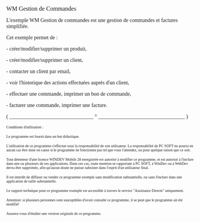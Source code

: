   
<span style="font-family:Arial sans-serif;font-size:16px;">WM Gestion de Commandes</span>

  
<span style="font-family:Arial sans-serif;font-size:14px;">L'exemple WM Gestion de commandes est une gestion de commandes et factures simplifiée.</span>

<span style="font-family:Arial sans-serif;font-size:14px;">Cet exemple permet de :</span>

<span style="font-family:Arial sans-serif;font-size:14px;">- créer/modifier/supprimer un produit,</span>

<span style="font-family:Arial sans-serif;font-size:14px;">- créer/modifier/supprimer un client,</span>

<span style="font-family:Arial sans-serif;font-size:14px;">- contacter un client par email,</span>

<span style="font-family:Arial sans-serif;font-size:14px;">- voir l'historique des actions effectuées auprès d'un client,</span>

<span style="font-family:Arial sans-serif;font-size:14px;">- effectuer une commande, imprimer un bon de commande,</span>

<span style="font-family:Arial sans-serif;font-size:14px;">- facturer une commande, imprimer une facture. </span>

  
  
<span style="font-family:Arial sans-serif;font-size:14px;">( \_\_\_\_\_\_\_\_\_\_\_\_\_\_\_\_\_\_\_\_\_\_\_\_\_\_\_\_\_\_\_\_ ° \_\_\_\_\_\_\_\_\_\_\_\_\_\_\_\_\_\_\_\_\_\_\_\_\_\_\_\_\_\_\_\_\_ )</span>

  
<span style="font-family:Arial sans-serif;font-size:10px;">Conditions d'utilisation :</span>

<span style="font-family:Arial sans-serif;font-size:10px;">Le programme est fourni dans un but didactique.</span>

<span style="font-family:Arial sans-serif;font-size:10px;">L'utilisation de ce programme s'effectue sous la responsabilité de son utilisateur. La responsabilité de PC SOFT ne pourra en aucun cas être mise en cause si le programme ne fonctionne pas tel que vous l'attendez, ou pour quelque raison que ce soit. </span>

<span style="font-family:Arial sans-serif;font-size:10px;">Tout détenteur d'une licence WINDEV Mobile 28 enregistrée est autorisé à modifier ce programme, et est autorisé à l'inclure dans une ou plusieurs de ses applications. Dans ces cas, toute mention se rapportant à PC SOFT, à WinDev ou à WebDev devra être supprimée, afin qu'aucun doute ne puisse subsister dans l'esprit d'un utilisateur final.</span>

<span style="font-family:Arial sans-serif;font-size:10px;">Il est interdit de diffuser ou vendre ce programme exemple sans modification substantielle, ou sans l'inclure dans une application de taille substantielle.</span>

<span style="font-family:Arial sans-serif;font-size:10px;">Le support technique pour ce programme exemple est accessible à travers le service "Assistance Directe" uniquement.</span>

<span style="font-family:Arial sans-serif;font-size:10px;">Attention: si plusieurs personnes sont susceptibles d'avoir consulté ce programme, il se peut que le programme ait été modifié! </span>

<span style="font-family:Arial sans-serif;font-size:10px;">Assurez-vous d'étudier une version originale de ce programme.</span>

  
  